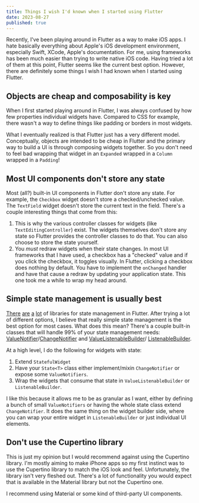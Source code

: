 ```yaml
---
title: Things I wish I'd known when I started using Flutter
date: 2023-08-27
published: true
---
```


Recently, I've been playing around in Flutter as a way to make iOS apps. I hate
basically everything about Apple's iOS development environment, especially
Swift, XCode, Apple's documentation. For me, using frameworks has been much
easier than trying to write native iOS code. Having tried a lot of them at this
point, Flutter seems like the current best option. However, there are definitely
some things I wish I had known when I started using Flutter. <br />

## Objects are cheap and composability is key

When I first started playing around in Flutter, I was always confused by how few
properties individual widgets have. Compared to CSS for example, there wasn't a
way to define things like padding or borders in most widgets.

What I eventually realized is that Flutter just has a very different model.
Conceptually, objects are intended to be cheap in Flutter and the primary way to
build a UI is through composing widgets together. So you don't need to feel bad
wrapping that widget in an `Expanded` wrapped in a `Column` wrapped in a
`Padding`! <br />

## Most UI components don't store any state

Most (all?) built-in UI components in Flutter don't store any state. For
example, the `Checkbox` widget doesn't store a checked/unchecked value. The
`TextField` widget doesn't store the current text in the field. There's a couple
interesting things that come from this:

1. This is why the various controller classes for widgets (like
   `TextEditingController`) exist. The widgets themselves don't store any state
   so Flutter provides the controller classes to do that. You can also choose to
   store the state yourself.
1. You _must_ redraw widgets when their state changes. In most UI frameworks
   that I have used, a checkbox has a "checked" value and if you click the
   checkbox, it toggles visually. In Flutter, clicking a checkbox does nothing
   by default. You have to implement the `onChanged` handler and have that cause
   a redraw by updating your application state. This one took me a while to wrap
   my head around. <br />

## Simple state management is usually best

[There][state-1] [are][state-2] [a][state-3] [lot][state-4] of libraries for
state management in Flutter. After trying a lot of different options, I believe
that really simple state management is the best option for most cases. What does
this mean? There's a couple built-in classes that will handle 99% of your state
management needs: [ValueNotifier][vn]/[ChangeNotifier][cn] and
[ValueListenableBuilder][vlb]/ [ListenableBuilder][lb].

At a high level, I do the following for widgets with state:

1. Extend `StatefulWidget`
1. Have your `State<T>` class either implement/mixin `ChangeNotifier` or expose
   some `ValueNotifiers`.
1. Wrap the widgets that consume that state in `ValueListenableBuilder` or
   `ListenableBuilder`.

I like this because it allows me to be as granular as I want, either by defining
a bunch of small `ValueNotifiers` or having the whole state class extend
`ChangeNotifier`. It does the same thing on the widget builder side, where you
can wrap your entire widget in `ListenableBuilder` or just individual UI
elements. <br />

## Don't use the Cupertino library

This is just my opinion but I would recommend against using the Cupertino
library. I'm mostly aiming to make iPhone apps so my first instinct was to use
the Cupertino library to match the iOS look and feel. Unfortunately, the library
isn't very fleshed out. There's a lot of functionality you would expect that is
available in the Material library but not the Cupertino one.

I recommend using Material or some kind of third-party UI components.

[state-1]: https://docs.flutter.dev/ui/interactivity
[state-2]: https://api.flutter.dev/flutter/widgets/InheritedWidget-class.html
[state-3]: https://pub.dev/packages/provider
[state-4]: https://riverpod.dev/
[vn]: https://api.flutter.dev/flutter/foundation/ValueNotifier-class.html
[vlb]: https://api.flutter.dev/flutter/widgets/ValueListenableBuilder-class.html
[cn]: https://api.flutter.dev/flutter/foundation/ChangeNotifier-class.html
[lb]: https://api.flutter.dev/flutter/widgets/ListenableBuilder-class.html
